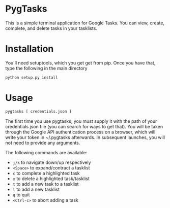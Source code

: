 # PygTasks

This is a simple terminal application for Google Tasks.  You can view, create, complete, and delete tasks in your tasklists.

# Installation

You'll need setuptools, which you get get from pip.  Once you have that, type the following in the main directory

```sh
python setup.py install
```

# Usage

```sh
pygtasks [ credentials.json ]
```

The first time you use pygtasks, you must supply it with the path of your credentials json file (you can search for ways to get that).  You will be taken through the Google API authentication process on a browser, which will write your token in ~/.pygtasks afterwards.  In subsequent launches, you will not need to provide any arguments.

The following commands are available:

* `j/k` to navigate down/up respectively
* `<Space>` to expand/contract a tasklist
* `c` to complete a highlighted task
* `x` to delete a highlighted task/tasklist
* `t` to add a new task to a tasklist
* `l` to add a new tasklist
* `q` to quit
* `<Ctrl-c>` to abort adding a task
